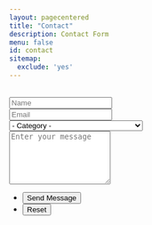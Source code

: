 ```yaml
---
layout: pagecentered
title: "Contact"
description: Contact Form
menu: false
id: contact
sitemap:
  exclude: 'yes'
---
```


<br/>
<section>
	<form method="post" action="//formspree.io/a.roesler@kopano.com">
		<div class="row uniform 50%">
			<div class="6u 12u$(4)">
				<input type="text" name="name" id="name" value="" placeholder="Name" />
			</div>
			<div class="6u$ 12u$(4)">
				<input type="email" name="email" id="email" value="" placeholder="Email" />
			</div>
			<div class="12u$">
				<div class="select-wrapper">
					<select name="category" id="category">
						<option value="">- Category -</option>
						<option value="1">General Question</option>
						<option value="2">Bug Report</option>
						<option value="3">Warning Bubble trk: tracker</option>
						<option value="4">I'd like to join the Development Team</option>
						<option value="5">Sponsoring</option>
					</select>
				</div>
			</div>
			<div class="12u$">
				<textarea name="message" id="message" placeholder="Enter your message" rows="6"></textarea>
			</div>
			<div class="12u$">
				<ul class="actions">
					<li><input type="submit" value="Send Message" class="special" /></li>
					<li><input type="reset" value="Reset" /></li>
				</ul>
			</div>
		</div>
	</form>
</section>
<br/>

